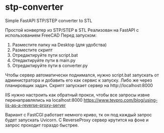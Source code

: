 # stp-converter
Simple FastAPI STP/STEP converter to STL

Простой конвертер из STP/STEP в STL
Реализован на FastAPI с использованием FreeCAD
Перед запуском:
1. Разместите папку на Desktop (для удобства)
2. Разместите скрипт
3. Отредактируйте пути script.bat
4. Отедактируйте пути в main.py
5. Отредактируйте пути в converter.py

Чтобы сервер автоматически поднимался, нужно script.bat запускать от администратора и добавить его как сервис к запуску. Либо же через планировщик задач.
Скрипт запускает сервер на http://localhost:8000

IIS нужно настроить как обратный прокси, чтобы все запросы извне перенаправлялись на localhost:8000
https://www.tevpro.com/blog/using-iis-as-a-reverse-proxy-server

Вариант с FastCGI работает немного криво, тк он под каждый запрос будет запускать Uvicorn. 
С ReverseProxy сервер крутится на фоне и запрос проходит гораздо быстрее.